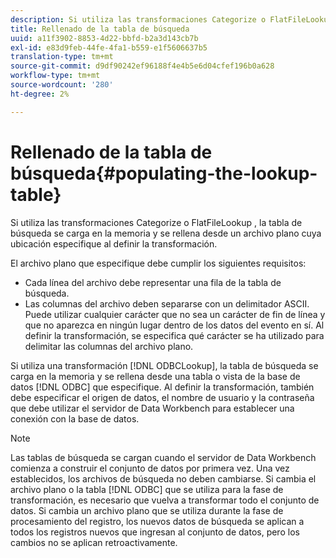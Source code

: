 ```yaml
---
description: Si utiliza las transformaciones Categorize o FlatFileLookup , la tabla de búsqueda se carga en la memoria y se rellena desde un archivo plano cuya ubicación especifique al definir la transformación.
title: Rellenado de la tabla de búsqueda
uuid: a11f3902-8853-4d22-bbfd-b2a3d143cb7b
exl-id: e83d9feb-44fe-4fa1-b559-e1f5606637b5
translation-type: tm+mt
source-git-commit: d9df90242ef96188f4e4b5e6d04cfef196b0a628
workflow-type: tm+mt
source-wordcount: '280'
ht-degree: 2%

---
```


# Rellenado de la tabla de búsqueda{#populating-the-lookup-table}

Si utiliza las transformaciones Categorize o FlatFileLookup , la tabla de búsqueda se carga en la memoria y se rellena desde un archivo plano cuya ubicación especifique al definir la transformación.

El archivo plano que especifique debe cumplir los siguientes requisitos:

* Cada línea del archivo debe representar una fila de la tabla de búsqueda.
* Las columnas del archivo deben separarse con un delimitador ASCII. Puede utilizar cualquier carácter que no sea un carácter de fin de línea y que no aparezca en ningún lugar dentro de los datos del evento en sí. Al definir la transformación, se especifica qué carácter se ha utilizado para delimitar las columnas del archivo plano.

Si utiliza una transformación [!DNL ODBCLookup], la tabla de búsqueda se carga en la memoria y se rellena desde una tabla o vista de la base de datos [!DNL ODBC] que especifique. Al definir la transformación, también debe especificar el origen de datos, el nombre de usuario y la contraseña que debe utilizar el servidor de Data Workbench para establecer una conexión con la base de datos.

>[!NOTE]
>
>Las tablas de búsqueda se cargan cuando el servidor de Data Workbench comienza a construir el conjunto de datos por primera vez. Una vez establecidos, los archivos de búsqueda no deben cambiarse. Si cambia el archivo plano o la tabla [!DNL ODBC] que se utiliza para la fase de transformación, es necesario que vuelva a transformar todo el conjunto de datos. Si cambia un archivo plano que se utiliza durante la fase de procesamiento del registro, los nuevos datos de búsqueda se aplican a todos los registros nuevos que ingresan al conjunto de datos, pero los cambios no se aplican retroactivamente.
